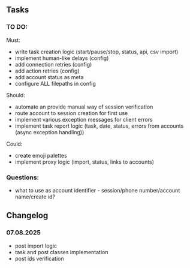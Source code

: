 ## Tasks

### TO DO:

Must:

- write task creation logic (start/pause/stop, status, api, csv import)
- implement human-like delays (config)
- add connection retries (config)
- add action retries (config)
- add account status as meta
- configure ALL filepaths in config

Should:
- automate an provide manual way of session verification
- route account to session creation for first use
- implement various exception messages for client errors
- implement task report logic (task, date, status, errors from accounts (async exception handling))

Could:
- create emoji palettes
- implement proxy logic (import, status, links to accounts)


### Questions:
- what to use as account identifier -  session/phone number/account name/create id?


## Changelog

### 07.08.2025
- post import logic
- task and post classes implementation
- post ids verification
